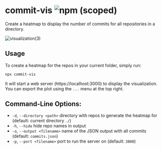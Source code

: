 # commit-vis  ![npm (scoped)](https://img.shields.io/npm/v/commit-vis?style=flat)

Create a heatmap to display the number of commits for all repositories in a directory.

![visualization(3)](https://user-images.githubusercontent.com/10337788/126155796-d60fe325-77f0-4ca8-8278-8c3b3867576d.png)


## Usage

To create a heatmap for the repos in your current folder, simply run: 

```sh
npx commit-vis
```

It will start a web server (https://localhost:3000) to display the visualization.  
You can export the plot using the `...` menu at the top right.

## Command-Line Options:

* `-d`, `--directory <path>` directory with repos to generate the heatmap for (default: current directory `./`)
* `-h`, `--hide` hide repo names in output
* `-o`, `--output <filename>` name of the JSON output with all commits (default: `commits.json`)
* `-p`, `--port <filename>` port to run the server on (default: `3000`)
